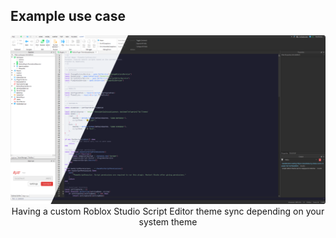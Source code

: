 ## Example use case
<p align="center">
	<img src="catppuccinScriptEditorTheme.png"/>
	Having a custom Roblox Studio Script Editor theme sync depending on your system theme
</p>